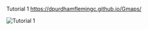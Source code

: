 Tutorial 1
https://dpurdhamflemingc.github.io/Gmaps/
<div>
  <img src="../Images/Tutorial1.jpg" alt="Tutorial 1">
</div>
